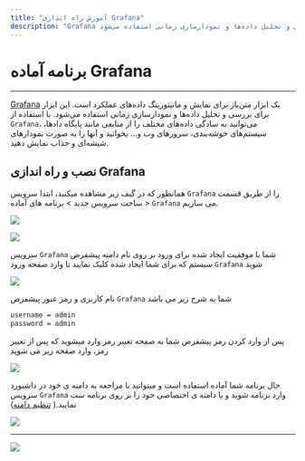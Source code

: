 ```yaml
---
title: "آموزش راه اندازی Grafana"
description: "Grafana یک ابزار متن‌باز برای نمایش و مانیتورینگ داده‌های عملکرد است. این ابزار برای بررسی و تحلیل داده‌ها و نمودارسازی زمانی استفاده می‌شود"
---
```


# برنامه آماده Grafana
---

[Grafana](https://chabokan.net/services/grafana/) یک ابزار متن‌باز برای نمایش و مانیتورینگ داده‌های عملکرد است. این ابزار برای بررسی و تحلیل داده‌ها و نمودارسازی زمانی استفاده می‌شود. با استفاده از `Grafana`، می‌توانید به سادگی داده‌های مختلف را از منابعی مانند پایگاه دادها، سیستم‌های خوشه‌بندی، سرورهای وب و… بخوانید و آنها را به صورت نمودارهای شیشه‌ای و جذاب نمایش دهید.

## نصب و راه اندازی Grafana

همانطور که در گیف زیر مشاهده میکنید، ابتدا سرویس `Grafana` را از طریق قسمت ساخت سرویس جدید > برنامه های آماده > `Grafana` می سازیم.

![](https://s1.chabokan.net/docs/gifs/grafana-install.gif)

![](https://s1.chabokan.net/docs/images/GRAFANA-1.png)

سرویس `Grafana` شما با موفقیت ایجاد شده
برای ورود بر روی نام دامنه پیشفرض سیستم که برای شما ایجاد شده کلیک نمایید تا وارد صفحه ورود `Grafana` شوید

![](https://s1.chabokan.net/docs/images/GRAFANA-2.jpg)

نام کاربری و رمز عبور پیشفرض `Grafana` شما به شرح زیر می باشد

```bash
username = admin
password = admin
```
پس از وارد کردن رمز پیشفرض شما به صفحه تغییر رمز وارد میشوید که پس از تغییر رمز، وارد صفحه زیر می شوید

![](https://s1.chabokan.net/docs/images/GRAFANA-3.jpg)

حال برنامه شما آماده استفاده است و میتوانید با مراجعه به دامنه ی خود در داشبورد سرویس `Grafana` وارد برنامه شوید و یا دامنه ی اختصاصی خود را بر روی برنامه ست نمایید.( [تنظیم دامنه](https://docs.chabokan.net/features/domains/))

![](https://s1.chabokan.net/docs/images/GRAFANA-4-1.png)

---
<a href="https://hub.chabokan.net/fa/services/create/grafana" ><img src="https://s1.chabokan.net/docs/images/grafana-banner.png" /></a>